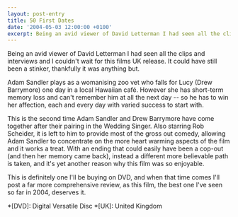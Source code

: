 ```yaml
---
layout: post-entry
title: 50 First Dates
date: '2004-05-03 12:00:00 +0100'
excerpt: Being an avid viewer of David Letterman I had seen all the clips and interviews and I couldn't wait for this films UK release. It could have still been a stinker, thankfully it was anything but.
---
```

Being an avid viewer of David Letterman I had seen all the clips and interviews and I couldn't wait for this films UK release. It could have still been a stinker, thankfully it was anything but.

Adam Sandler plays as a womanising zoo vet who falls for Lucy (Drew Barrymore) one day in a local Hawaiian café. However she has short-term memory loss and can't remember him at all the next day -- so he has to win her affection, each and every day with varied success to start with.

This is the second time Adam Sandler and Drew Barrymore have come together after their pairing in the Wedding Singer. Also starring Rob Scheider, it is left to him to provide most of the gross out comedy, allowing Adam Sandler to concentrate on the more heart warming aspects of the film and it works a treat. With an ending that could easily have been a cop-out (and then her memory came back), instead a different more believable path is taken, and it's yet another reason why this film was so enjoyable.

This is definitely one I'll be buying on DVD, and when that time comes I'll post a far more comprehensive review, as this film, the best one I've seen so far in 2004, deserves it.

*[DVD]: Digital Versatile Disc
*[UK]: United Kingdom